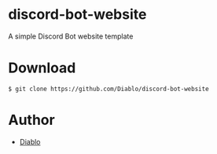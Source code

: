 # discord-bot-website
A simple Discord Bot website template

# Download
```
$ git clone https://github.com/Diablo/discord-bot-website
```

# Author
- [Diablo](https://github.com/Diablo)
